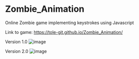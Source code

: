 # Zombie_Animation
Online Zombie game implementing keystrokes using Javascript

Link to game: https://tole-git.github.io/Zombie_Animation/

Version 1.0
![image](https://user-images.githubusercontent.com/79539203/150660729-97232692-0d86-4a31-bcfa-8ea656061d9e.png)

Version 2.0
![image](https://user-images.githubusercontent.com/79539203/150660721-82309490-d252-4039-9e50-fc27f491509d.png)


